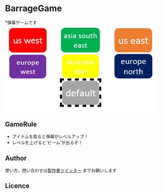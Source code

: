 # BarrageGame
*弾幕ゲームです  
![UI](https://github.com/OkanoShogo0903/SiegeServerChanger/blob/master/image.png "イメージ画像")

## GameRule
* アイテムを取ると弾幕がレベルアップ！  
* レベルを上げると'ビーム'が出るぞ！  

## Author
使い方、問い合わせは[製作者ツイッター](https://twitter.com/okanosyogo)
までお願いします

## Licence

